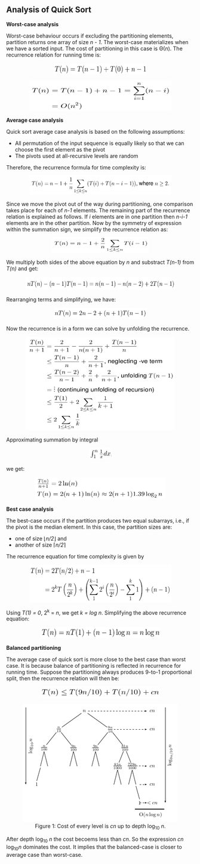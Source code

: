 ## Analysis of Quick Sort

<strong>Worst-case analysis</strong>

Worst-case behaviour occurs if excluding the partitioning elements, partition returns one array
of size <i>n - 1</i>. The worst-case materializes when we have a sorted input. The cost of 
partitioning in this case is &Theta;(<i>n</i>). The recurrence relation for running time is:
<p style="text-align:center">
  <img src="../images/quickSortWorstcase.png" width="250" height="30">
</p>

<p style="text-align:center">
  <img src="../images/quickSortWorstcase2.png" width="380" height="80">
</p>


<strong>Average case analysis</strong>

Quick sort average case analysis is based on the following assumptions:

- All permutation of the input sequence is equally likely so that we can choose the first element as the pivot
- The pivots used at all-recursive levels are random 

Therefore, the recurrence formula for time complexity is:
<p style="text-align:center">
  <img src="../images/quickSortRecurrenceFormula.png" width="380" height="50">
</p>
Since we move the pivot out of the way during partitioning, one comparison takes place for
each of <i>n-1</i> elements. The remaining part of the recurrence relation is explained as 
follows. If <i>i</i> elements are in one partition then <i>n-i-1</i> elements are in the other
partition. Now by the symmetry of expression within the summation sign, we simplify the recurrence
relation as:
<p style="text-align:center">
  <img src="../images/quickSortFormula1.png" width="260" height="40">
</p>                                                                
We multiply both sides of the above equation by <i>n</i> and substract <i>T(n-1)</i>
from <i>T(n)</i> and get:                                                              
<p style="text-align:center">
  <img src="../images/quickSortFormula2.png" width="400" height="35">
</p>
Rearranging terms and simplifying, we have:
<p style="text-align:center">
  <img src="../images/quickSortFormula3.png" width="250" height="30">
</p>
Now the recurrence is in a form we can solve by unfolding the recurrence.
<p style="text-align:center">
  <img src="../images/quickSortFormula4.png" width="400" height="250">
</p>
Approximating summation by integral 
<p style="text-align:center">
  <img src="../images/quickSortFormula5.png" height="30" width="60">
</p>
we get:
<p style="text-align:center">
  <img src="../images/quickSortFormula6.png" width="350" height="60">
</p>

<strong>Best case analysis</strong>

The best-case occurs if the partition produces two equal subarrays, i.e., if the pivot is
the median element. In this case, the partition sizes are:

- one of size &lfloor;<i>n/2</i>&rfloor; and 
- another of size &lceil;<i>n/2</i>&rceil;

The recurrence equation for time complexity is given by

<p style="text-align:center">
  <img src="../images/quickSortBestcase1.png" width="380" height="100">
</p>
Using <i>T(1) = 0</i>, 2<sup>k</sup> = <i>n</i>, we get <i>k = log n</i>. Simplifying the above
recurrence equation:
<p style="text-align:center">
  <img src="../images/quickSortBestcase2.png" width="320" height="30">
</p>


<strong>Balanced partitioning</strong>

The average case of quick sort is more close to the best case than worst case. It is because balance
of partitioning is reflected in recurrence for running time. Suppose the partitioning always produces
9-to-1 proportional split, then the recurrence relation will then be:
<p style="text-align:center">
  <img src="../images/quickSortBalancedcase1.png" width="320" height="30">
</p>


<p style="text-align:center">
  <img src="../images/quickSortRecursionTree.png">
  <br>
  Figure 1: Cost of every level is <i>cn</i> up to depth log<sub>10</sub> <i>n</i>. 
</p>

After depth log<sub>10</sub> <i>n</i> the cost becoems less than <i>cn</i>. So the 
expression <i>cn</i> log<sub>10</sub><i>n</i> dominates the cost. It implies that the balanced-case is
closer to average case than worst-case. 

